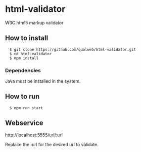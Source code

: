 # html-validator
W3C html5 markup validator

## How to install

```shell
  $ git clone https://github.com/qualweb/html-validator.git
  $ cd html-validator
  $ npm install
```

### Dependencies

Java must be installed in the system.

## How to run

```shell
  $ npm run start
```

## Webservice

http://localhost:5555/url/:url

Replace the :url for the desired url to validate.